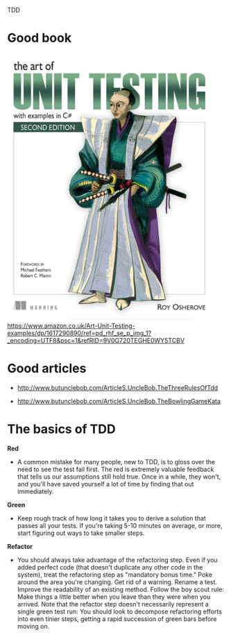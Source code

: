 ﻿TDD

# Good book
![](The.Art.Of.Unit.Testing.png)
https://www.amazon.co.uk/Art-Unit-Testing-examples/dp/1617290890/ref=pd_rhf_se_p_img_1?_encoding=UTF8&psc=1&refRID=9V0G720TEGHE0WY5TCBV


# Good articles
- http://www.butunclebob.com/ArticleS.UncleBob.TheThreeRulesOfTdd

- http://www.butunclebob.com/ArticleS.UncleBob.TheBowlingGameKata


# The basics of TDD

**Red** 
- A common mistake for many people, new to TDD, is to gloss over the need to see the test fail first. The red is extremely valuable feedback that tells us our assumptions still hold true. Once in a while, they won't, and you'll have saved yourself a lot of time by finding that out immediately.

**Green** 
- Keep rough track of how long it takes you to derive a solution that passes all your tests. If you're taking 5-10 minutes on average, or more, start figuring out ways to take smaller steps.

**Refactor** 
- You should always take advantage of the refactoring step. Even if you added perfect code (that doesn't duplicate any other code in the system), treat the refactoring step as "mandatory bonus time." Poke around the area you're changing. Get rid of a warning. Rename a test. Improve the readability of an existing method. Follow the boy scout rule: Make things a little better when you leave than they were when you arrived. Note that the refactor step doesn't necessarily represent a single green test run: You should look to decompose refactoring efforts into even tinier steps, getting a rapid succession of green bars before moving on.
